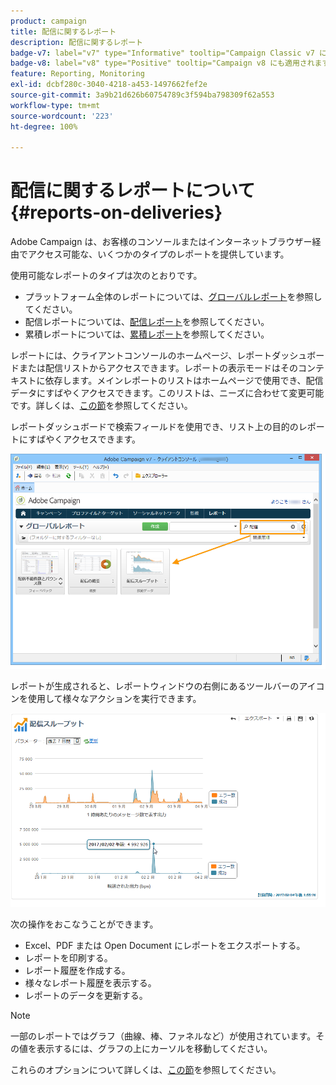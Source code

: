 ```yaml
---
product: campaign
title: 配信に関するレポート
description: 配信に関するレポート
badge-v7: label="v7" type="Informative" tooltip="Campaign Classic v7 に適用されます"
badge-v8: label="v8" type="Positive" tooltip="Campaign v8 にも適用されます"
feature: Reporting, Monitoring
exl-id: dcbf280c-3040-4218-a453-1497662fef2e
source-git-commit: 3a9b21d626b60754789c3f594ba798309f62a553
workflow-type: tm+mt
source-wordcount: '223'
ht-degree: 100%

---
```


# 配信に関するレポートについて{#reports-on-deliveries}



Adobe Campaign は、お客様のコンソールまたはインターネットブラウザー経由でアクセス可能な、いくつかのタイプのレポートを提供しています。

使用可能なレポートのタイプは次のとおりです。

* プラットフォーム全体のレポートについては、[グローバルレポート](../../reporting/using/global-reports.md)を参照してください。
* 配信レポートについては、[配信レポート](../../reporting/using/delivery-reports.md)を参照してください。
* 累積レポートについては、[累積レポート](../../reporting/using/cumulative-reports.md)を参照してください。

レポートには、クライアントコンソールのホームページ、レポートダッシュボードまたは配信リストからアクセスできます。レポートの表示モードはそのコンテキストに依存します。メインレポートのリストはホームページで使用でき、配信データにすばやくアクセスできます。このリストは、ニーズに合わせて変更可能です。詳しくは、[この節](../../reporting/using/about-reports-creation-in-campaign.md)を参照してください。


レポートダッシュボードで検索フィールドを使用でき、リスト上の目的のレポートにすばやくアクセスできます。

![](assets/s_ncs_user_report_searchfield.png)

レポートが生成されると、レポートウィンドウの右側にあるツールバーのアイコンを使用して様々なアクションを実行できます。

![](assets/s_ncs_user_report_toolbar.png)

次の操作をおこなうことができます。

* Excel、PDF または Open Document にレポートをエクスポートする。
* レポートを印刷する。
* レポート履歴を作成する。
* 様々なレポート履歴を表示する。
* レポートのデータを更新する。

>[!NOTE]
>
>一部のレポートではグラフ（曲線、棒、ファネルなど）が使用されています。その値を表示するには、グラフの上にカーソルを移動してください。

これらのオプションについて詳しくは、[この節](../../reporting/using/about-adobe-campaign-reporting-tools.md)を参照してください。
